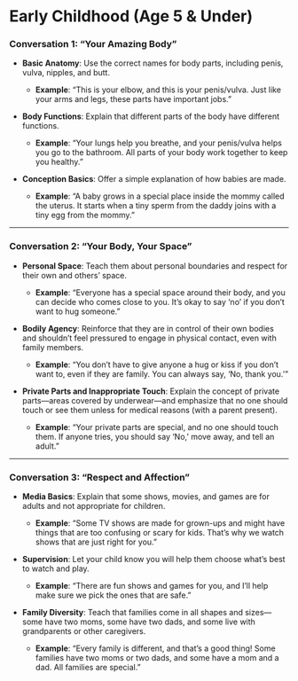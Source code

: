 # **Early Childhood (Age 5 & Under)**

### **Conversation 1: “Your Amazing Body”**
- **Basic Anatomy**: Use the correct names for body parts, including penis, vulva, nipples, and butt.
  - **Example**: “This is your elbow, and this is your penis/vulva. Just like your arms and legs, these parts have important jobs.”

- **Body Functions**: Explain that different parts of the body have different functions. 
  - **Example**: “Your lungs help you breathe, and your penis/vulva helps you go to the bathroom. All parts of your body work together to keep you healthy.”

- **Conception Basics**: Offer a simple explanation of how babies are made.
  - **Example**: “A baby grows in a special place inside the mommy called the uterus. It starts when a tiny sperm from the daddy joins with a tiny egg from the mommy.”
  
---

### **Conversation 2: “Your Body, Your Space”**
- **Personal Space**: Teach them about personal boundaries and respect for their own and others’ space.
  - **Example**: “Everyone has a special space around their body, and you can decide who comes close to you. It’s okay to say ‘no’ if you don’t want to hug someone.”

- **Bodily Agency**: Reinforce that they are in control of their own bodies and shouldn’t feel pressured to engage in physical contact, even with family members.
  - **Example**: “You don’t have to give anyone a hug or kiss if you don’t want to, even if they are family. You can always say, ‘No, thank you.’”

- **Private Parts and Inappropriate Touch**: Explain the concept of private parts—areas covered by underwear—and emphasize that no one should touch or see them unless for medical reasons (with a parent present).
  - **Example**: “Your private parts are special, and no one should touch them. If anyone tries, you should say ‘No,’ move away, and tell an adult.”

---

### **Conversation 3: “Respect and Affection”**
- **Media Basics**: Explain that some shows, movies, and games are for adults and not appropriate for children.
  - **Example**: “Some TV shows are made for grown-ups and might have things that are too confusing or scary for kids. That’s why we watch shows that are just right for you.”

- **Supervision**: Let your child know you will help them choose what’s best to watch and play.
  - **Example**: “There are fun shows and games for you, and I’ll help make sure we pick the ones that are safe.”

- **Family Diversity**: Teach that families come in all shapes and sizes—some have two moms, some have two dads, and some live with grandparents or other caregivers.
  - **Example**: “Every family is different, and that’s a good thing! Some families have two moms or two dads, and some have a mom and a dad. All families are special.”
